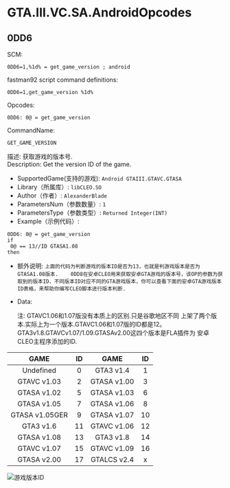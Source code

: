 # GTA.III.VC.SA.AndroidOpcodes

## 0DD6
SCM:

    0DD6=1,%1d% = get_game_version ; android
fastman92 script command definitions:

    0DD6=1,get_game_version %1d%
Opcodes:

    0DD6: 0@ = get_game_version  
CommandName:

    GET_GAME_VERSION

描述: 获取游戏的版本号.   
Description: Get the version ID of the game.  

* SupportedGame(支持的游戏): `Android GTAIII.GTAVC.GTASA`
* Library（所属库）: `libCLEO.SO`
* Author（作者）: `AlexanderBlade`
* ParametersNum（参数数量）: `1`
* ParametersType（参数类型）: `Returned Integer(INT)`
* Example（示例代码）:

```
0DD6: 0@ = get_game_version
if  
 0@ == 13//ID GTASA1.08  
then
```
* 额外说明: `上面的代码为判断游戏的版本ID是否为13，也就是判游戏版本是否为GTASA1.08版本.   
0DD8在安卓CLEO用来获取安卓GTA游戏的版本号，该OP的参数为获取到的版本ID，不同版本ID对应不同的GTA游戏版本，你可以查看下面的安卓GTA游戏版本ID表格，来帮助你编写CLEO脚本进行版本判断.`  

* Data:  


    注: GTAVC1.06和1.07版没有本质上的区别.只是谷歌地区不同
    上架了两个版本.实际上为一个版本.GTAVC1.06和1.07版的ID都是12。
    GTA3v1.8.GTAVCv1.07/1.09.GTASAv2.00这四个版本是FLA插件为
    安卓CLEO主程序添加的ID.  

|GAME|ID|GAME|ID|
|:--------:|:--------:|:--------:|:--------:|
|Undefined|0|GTA3 v1.4|1|  
|GTAVC v1.03|2|GTASA v1.00|3|
|GTASA v1.02|5|GTASA v1.03|6|
|GTASA v1.05|7|GTASA v1.06|8|
|GTASA v1.05GER|9|GTASA v1.07|10|
|GTA3 v1.6|11|GTAVC v1.06|12|
|GTASA v1.08|13|GTA3 v1.8|14|
|GTAVC v1.07|15|GTAVC v1.09|16|
|GTASA v2.00|17|GTALCS v2.4|x|

![游戏版本ID](https://github.com/XMDS/GTA.III.VC.SA.CDK/raw/master/image/游戏版本ID.png)
